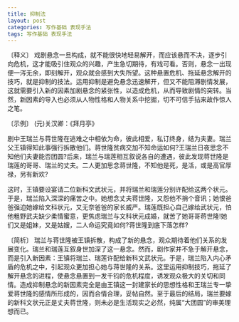 ```yaml
---
title: 抑制法
layout: post
categories: 写作基础 表现手法
tags: 写作基础 表现手法
---
```


〔释义〕 戏剧悬念一旦构成，就不能很快地轻易解开，而应该悬而不决，逐步引向危机，这才能吸引住观众的兴趣，产生急切期待，有戏可看。否则，悬念一出现便一泻无余，即刻解开，观众就会感到大失所望。这种悬置危机、拖延悬念解开的技巧，就是抑制的技法。运用抑制是避免悬念迅速解开，但又不能阻滞剧情发展，这就需要引入新的因素加剧悬念的紧张性，以造成危机，从而导致剧情的突转。当然，新因素的导入也必须从人物性格和人物关系中挖掘，切不可信手拈来故作惊人之笔。

〔示例〕 (元)关汉卿：《拜月亭》

剧中王瑞兰与蒋世隆在逃难之中相依为命，彼此相爱，私订终身，结为夫妻。瑞兰父王镇得知此事强行拆散他们。蒋世隆贫病交加不知命运如何?王瑞兰日夜思念不知他们夫妻能否团圆?后来，瑞兰与瑞莲相互叙说各自的遭遇，彼此发现蒋世隆是瑞莲的哥哥、瑞兰的丈夫。二人更加思念蒋世隆，不知他是死，是活，或是高官厚禄，另有新欢?

这时，王镇要设宴请二位新科文武状元，并将瑞兰和瑞莲分别许配给这两个状元。于是，瑞兰陷入深深的痛苦之中。她想念丈夫蒋世隆，又怨他不捎个音讯；她恨爸爸强迫她嫁给文科状元，又无奈爸爸的家长威严。瑞莲既担心自己嫁给武状元，怕他粗野武夫缺少柔情蜜意，更焦虑瑞兰与文科状元成婚，就苦了她哥哥蒋世隆!她们又是姐妹，又是姑嫂，二人命运究竟如何?蒋世隆到底下落怎样?

〔简析〕 瑞兰与蒋世隆被王镇拆散，构成了新的悬念，观众期待着他们关系的发展变化。瑞兰和瑞莲互叙身世加深了这一悬念。然而，剧作家并不急于解开悬念，而是引入新因素：王镇将瑞兰、瑞莲许配给新科文武状元。于是，瑞兰陷入内心矛盾的危机之中，引起观众更加担心她与蒋世隆的关系。这里运用抑制技巧，拖延了解开悬念的进程，使悬念悬置到一发千钧的危机程度，诱发观众极大的关切和同情。造成抑制悬念的新因素完全是由王镇这一封建家长的思想性格和王瑞兰专一挚爱蒋世隆的感情所形成的，因而合情合理，妥帖自然。至于最后的结局，瑞兰要嫁的新科文状元正是丈夫蒋世隆，则未必是生活现实之必然，纯属“大团圆”的审美理想而已。 